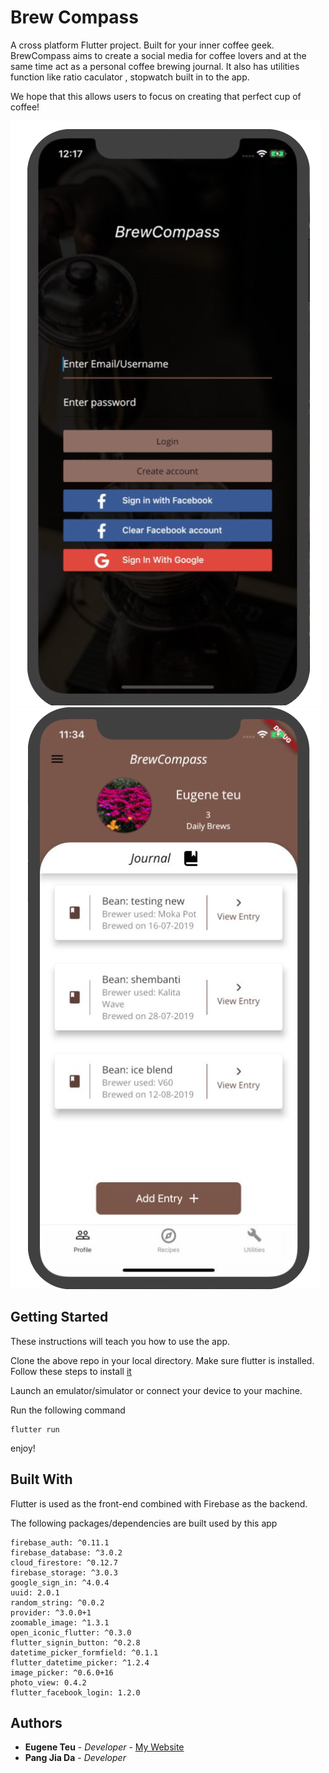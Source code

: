 # Brew Compass

A cross platform Flutter project. Built for your inner coffee geek. 
BrewCompass aims to create a social media for coffee lovers and at the same time act as a personal coffee brewing journal.  It also has utilities function like ratio caculator , stopwatch built in to the app.

We hope that this allows users to focus on creating that perfect cup of coffee!

![Alt text](assets/loginScreen.png?raw=true "Optional Title") ![Alt text](assets/screen-journalPage.png?raw=true "Optional Title")
## Getting Started

These instructions will teach you how to use the app. 

Clone the above repo in your local directory.
Make sure flutter is installed. Follow these steps to install [it](https://flutter.dev/docs/get-started/install/)

Launch an emulator/simulator or connect your device to your machine.

Run the following command
```
flutter run 
```

enjoy!

## Built With

Flutter is used as the front-end combined with Firebase as the backend. 

The following packages/dependencies are built used by this app
```
firebase_auth: ^0.11.1
firebase_database: ^3.0.2
cloud_firestore: ^0.12.7
firebase_storage: ^3.0.3
google_sign_in: ^4.0.4
uuid: 2.0.1
random_string: ^0.0.2
provider: ^3.0.0+1
zoomable_image: ^1.3.1
open_iconic_flutter: ^0.3.0
flutter_signin_button: ^0.2.8    
datetime_picker_formfield: ^0.1.1
flutter_datetime_picker: ^1.2.4
image_picker: ^0.6.0+16
photo_view: 0.4.2
flutter_facebook_login: 1.2.0
```

## Authors
             
* **Eugene Teu** - *Developer* - [My Website](https://eugeneteu.github.io/myWebsite/)
* **Pang Jia Da** - *Developer* 
